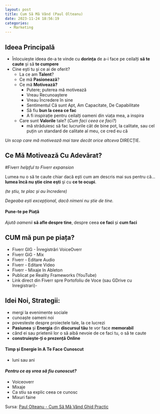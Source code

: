 ```yaml
---
layout: post
title: Cum Să Mă Vând (Paul Olteanu)
date: 2023-11-24 18:56:19
categories:
  - Marketing
---
```

## Ideea Principală
- Înlocuiește ideea de-a te vinde cu **dorința** de a-i face pe ceilalți **să te caute** și să **te cumpere**
- Cine ești tu și ce ai de oferit?
	- La ce am **Talent**?
	- Ce mă **Pasionează**?
	- Ce mă **Motivează?**
		- Putere; puterea mă motivează
		- Vreau Recunoaștere
		- Vreau Încredere în sine
		- Sentimentul Că sunt Apt, Am Capacitate, De Capabilitate
		- Să fiu **bun la ceea ce fac**
		- A fi inspirație pentru ceilalți oameni din viața mea, a inspira
	- Care sunt **Valorile** tale? (*Cum faci ceea ce faci?*)
		- mă străduiesc să fac lucrurile cât de bine pot, la calitate, sau cel puțin un standard de calitate al meu, ce cred eu că 

*Un scop care mă motivează mai tare decât orice altceva*
DIRECȚIE.

## Ce Mă Motivează Cu Adevărat?

#Fiverr *helpful to Fiverr expansion*

Lumea nu o să te caute chiar dacă eşti cum am descris mai sus pentru că… 
**lumea încă nu ştie cine eşti** şi cu **ce te ocupi**.

*(te știu, te plac și au încredere)*

*Degeaba ești excepțional, dacă nimeni nu știe de tine.*

#### Pune-te pe Piață
*Ajută oamenii* **să afle despre tine**, despre ceea **ce faci** și **cum faci**

## CUM mă pun pe piața?
- Fiverr GIG - Înregistrări VoiceOverr
- Fiverr GiG - Mix
- Fiverr - Editare Audio
- Fiverr - Editare Video
- Fiverr - Mixaje In Ableton
- Publicat pe Reality Frameworks (YouTube)
- Link direct din Fiverr spre Portofoliu de Voce (sau GDrive cu Inregistrari)- 

## Idei Noi, Strategii:
- mergi la evenimente sociale
- cunoaște oameni noi
- povesteste despre proiectele tale, la ce lucrezi
- **Pasiunea** și **Energia** din **discursul tău** te vor face **memorabil**
- când ei sau prietenii lor o să aibă nevoie de ce faci tu, o să te caute
- **construiește-ți o prezență Online**

#### **Timp** și **Energie** în **A Te Face Cunoscut**
- luni sau ani

#### *Pentru ce aș vrea să fiu cunoscut?*
- Voiceoverr
- Mixaje
- Ca stiu sa explic ceea ce cunosc
- Mixuri faine

Sursa: [Paul Olteanu - Cum Să Mă Vând Ghid Practic](https://paulolteanu.ro/2012/04/cum-sa-ma-vand-ghid-practic/)